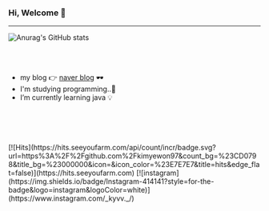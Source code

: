 
### Hi, Welcome  🤍 
---
![Anurag's GitHub stats](https://github-readme-stats.vercel.app/api?username=kimyewon97&show_icons=true&theme=radical)

<br>
<br>

- my blog 👉 [naver blog](https://blog.naver.com/jkvswy57) 🕶️
- I'm studying programming..💪
- I’m currently learning java 💡
<br>
<br>  
<br>  
<br>
[![Hits](https://hits.seeyoufarm.com/api/count/incr/badge.svg?url=https%3A%2F%2Fgithub.com%2Fkimyewon97&count_bg=%23CD0798&title_bg=%23000000&icon=&icon_color=%23E7E7E7&title=hits&edge_flat=false)](https://hits.seeyoufarm.com)
[![instagram](https://img.shields.io/badge/Instagram-414141?style=for-the-badge&logo=instagram&logoColor=white)](https://www.instagram.com/_kyvv._/)

